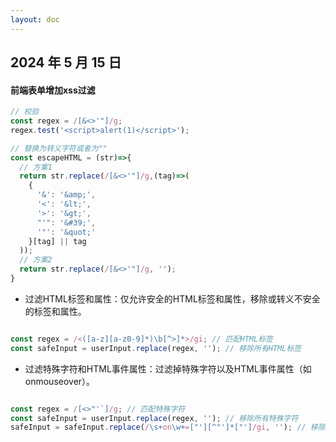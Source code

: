 ```yaml
---
layout: doc
---
```


## 2024 年 5 月 15 日

#### 前端表单增加xss过滤
```js
// 校验
const regex = /[&<>'"]/g;
regex.test('<script>alert(1)</script>');

// 替换为转义字符或者为""
const escapeHTML = (str)=>{
  // 方案1
  return str.replace(/[&<>'"]/g,(tag)=>(
    {
      '&': '&amp;',
      '<': '&lt;',
      '>': '&gt;',
      "'": '&#39;',
      '"': '&quot;'
    }[tag] || tag
  ));
  // 方案2
  return str.replace(/[&<>'"]/g, '');
}
```

+ 过滤HTML标签和属性：仅允许安全的HTML标签和属性，移除或转义不安全的标签和属性。

```js

const regex = /<([a-z][a-z0-9]*)\b[^>]*>/gi; // 匹配HTML标签
const safeInput = userInput.replace(regex, ''); // 移除所有HTML标签

```

+ 过滤特殊字符和HTML事件属性：过滤掉特殊字符以及HTML事件属性（如 onmouseover）。

```js

const regex = /[<>"'`]/g; // 匹配特殊字符
const safeInput = userInput.replace(regex, ''); // 移除所有特殊字符
safeInput = safeInput.replace(/\s+on\w+=["'][^"']*["']/gi, ''); // 移除HTML事件属性

```